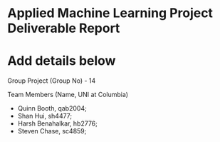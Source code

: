 # Applied Machine Learning Project Deliverable Report

# Add details below
Group Project (Group No) - 14

Team Members (Name, UNI at Columbia)
- Quinn Booth, qab2004; 
- Shan Hui, sh4477;
- Harsh Benahalkar, hb2776;
- Steven Chase, sc4859;
